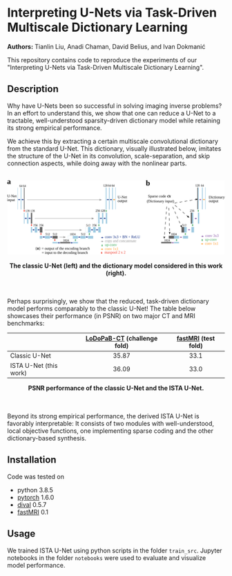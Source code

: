 # Interpreting U-Nets via Task-Driven Multiscale Dictionary Learning

**Authors:** Tianlin Liu, Anadi Chaman, David Belius, and Ivan Dokmanić

This repository contains code to reproduce the experiments of our "Interpreting U-Nets via Task-Driven Multiscale Dictionary Learning".

## Description
Why have U-Nets been so successful in solving imaging inverse problems? In an effort to understand this, we show that one can reduce a U-Net to a tractable, well-understood sparsity-driven dictionary model while retaining its strong empirical performance. 

We achieve this by extracting a certain multiscale convolutional dictionary from the standard U-Net. This dictionary, visually illustrated below, imitates the structure of the U-Net in its convolution, scale-separation, and skip connection aspects, while doing away with the nonlinear parts. <br/><br/>

![](./fig/unet_diagram.png)
<div align="center">
   <b>The classic U-Net (left) and the dictionary model considered in this work (right).</b>   
</div>
<br/><br/>


Perhaps surprisingly, we show that the reduced, task-driven dictionary model performs comparably to the classic U-Net! The table below showcases their performance (in PSNR) on two major CT and MRI benchmarks: 

<div align="center">

|    |      [LoDoPaB-CT](https://arxiv.org/abs/1910.01113) (challenge fold)      |  [fastMRI](https://github.com/facebookresearch/fastMRI) (test fold) |
|----------|:-------------:|:------:|
| Classic U-Net  |    35.87   |   33.1 |
| ISTA U-Net (this work) | 36.09 |    33.0 |
</div>
<div align="center">
   <b>PSNR performance of the classic U-Net and the ISTA U-Net.</b>   
</div>
<br/><br/>


Beyond its strong empirical performance, the derived ISTA U-Net is favorably interpretable: It consists of two modules with well-understood, local objective functions, one implementing sparse coding and the other dictionary-based synthesis. 


## Installation
Code was tested on

* python 3.8.5
* [pytorch](https://pytorch.org/) 1.6.0
* [dival](https://github.com/jleuschn/dival) 0.5.7
* [fastMRI](https://github.com/facebookresearch/fastMRI) 0.1 


## Usage

We trained ISTA U-Net using python scripts in the folder `train_src`. Jupyter notebooks in the folder `notebooks` were used to evaluate and visualize model performance.
